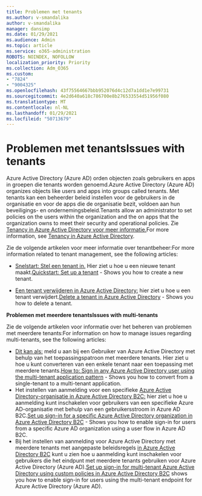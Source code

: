 ```yaml
---
title: Problemen met tenants
ms.author: v-smandalika
author: v-smandalika
manager: dansimp
ms.date: 01/29/2021
ms.audience: Admin
ms.topic: article
ms.service: o365-administration
ROBOTS: NOINDEX, NOFOLLOW
localization_priority: Priority
ms.collection: Adm_O365
ms.custom:
- "7824"
- "9004325"
ms.openlocfilehash: 43f75564667bbb952076d4c12d7a1dd1e7e99731
ms.sourcegitcommit: 4e2d640a618c786700e8b276533554d51956f080
ms.translationtype: MT
ms.contentlocale: nl-NL
ms.lasthandoff: 01/29/2021
ms.locfileid: "50713679"
---
```

# <a name="issues-with-tenants"></a><span data-ttu-id="e9694-102">Problemen met tenants</span><span class="sxs-lookup"><span data-stu-id="e9694-102">Issues with tenants</span></span>

<span data-ttu-id="e9694-103">Azure Active Directory (Azure AD) orden objecten zoals gebruikers en apps in groepen die tenants worden genoemd.</span><span class="sxs-lookup"><span data-stu-id="e9694-103">Azure Active Directory (Azure AD) organizes objects like users and apps into groups called tenants.</span></span> <span data-ttu-id="e9694-104">Met tenants kan een beheerder beleid instellen voor de gebruikers in de organisatie en voor de apps die de organisatie bezit, voldoen aan hun beveiligings- en ondernemingsbeleid.</span><span class="sxs-lookup"><span data-stu-id="e9694-104">Tenants allow an administrator to set policies on the users within the organization and the on apps that the organization owns to meet their security and operational policies.</span></span> <span data-ttu-id="e9694-105">Zie [Tenancy in Azure Active Directory voor meer informatie.](https://docs.microsoft.com/azure/active-directory/develop/single-and-multi-tenant-apps)</span><span class="sxs-lookup"><span data-stu-id="e9694-105">For more information, see [Tenancy in Azure Active Directory](https://docs.microsoft.com/azure/active-directory/develop/single-and-multi-tenant-apps).</span></span>

<span data-ttu-id="e9694-106">Zie de volgende artikelen voor meer informatie over tenantbeheer:</span><span class="sxs-lookup"><span data-stu-id="e9694-106">For more information related to tenant management, see the following articles:</span></span>

- <span data-ttu-id="e9694-107">[Snelstart: Stel een tenant in.](https://docs.microsoft.com/azure/active-directory/develop/quickstart-create-new-tenant) Hier ziet u hoe u een nieuwe tenant maakt.</span><span class="sxs-lookup"><span data-stu-id="e9694-107">[Quickstart: Set up a tenant](https://docs.microsoft.com/azure/active-directory/develop/quickstart-create-new-tenant) - Shows you how to create a new tenant.</span></span>

- <span data-ttu-id="e9694-108">[Een tenant verwijderen in Azure Active Directory:](https://docs.microsoft.com/azure/active-directory/enterprise-users/directory-delete-howto) hier ziet u hoe u een tenant verwijdert.</span><span class="sxs-lookup"><span data-stu-id="e9694-108">[Delete a tenant in Azure Active Directory](https://docs.microsoft.com/azure/active-directory/enterprise-users/directory-delete-howto) - Shows you how to delete a tenant.</span></span>

<span data-ttu-id="e9694-109">**Problemen met meerdere tenants**</span><span class="sxs-lookup"><span data-stu-id="e9694-109">**Issues with multi-tenants**</span></span>

<span data-ttu-id="e9694-110">Zie de volgende artikelen voor informatie over het beheren van problemen met meerdere tenants:</span><span class="sxs-lookup"><span data-stu-id="e9694-110">For information on how to manage issues regarding multi-tenants, see the following articles:</span></span>

- <span data-ttu-id="e9694-111">[Dit kan als:](https://docs.microsoft.com/azure/active-directory/develop/howto-convert-app-to-be-multi-tenant) meld u aan bij een Gebruiker van Azure Active Directory met behulp van het toepassingspatroon met meerdere tenants. Hier ziet u hoe u kunt converteren van een enkele tenant naar een toepassing met meerdere tenants.</span><span class="sxs-lookup"><span data-stu-id="e9694-111">[How to: Sign in any Azure Active Directory user using the multi-tenant application pattern](https://docs.microsoft.com/azure/active-directory/develop/howto-convert-app-to-be-multi-tenant) - Shows you how to convert from a single-tenant to a multi-tenant application.</span></span>
- <span data-ttu-id="e9694-112">Het instellen van aanmelding voor een specifieke [Azure Active Directory-organisatie in Azure Active Directory B2C:](https://docs.microsoft.com/azure/active-directory-b2c/identity-provider-azure-ad-single-tenant?pivots=b2c-user-flow) hier ziet u hoe u aanmelding kunt inschakelen voor gebruikers van een specifieke Azure AD-organisatie met behulp van een gebruikersstroom in Azure AD B2C.</span><span class="sxs-lookup"><span data-stu-id="e9694-112">[Set up sign-in for a specific Azure Active Directory organization in Azure Active Directory B2C](https://docs.microsoft.com/azure/active-directory-b2c/identity-provider-azure-ad-single-tenant?pivots=b2c-user-flow) - Shows you how to enable sign-in for users from a specific Azure AD organization using a user flow in Azure AD B2C.</span></span>
- <span data-ttu-id="e9694-113">Bij het instellen van aanmelding voor Azure Active Directory met meerdere tenants met aangepaste beleidsregels [in Azure Active Directory B2C](https://docs.microsoft.com/azure/active-directory-b2c/identity-provider-azure-ad-multi-tenant?pivots=b2c-custom-policy) kunt u zien hoe u aanmelding kunt inschakelen voor gebruikers die het eindpunt met meerdere tenants gebruiken voor Azure Active Directory (Azure AD).</span><span class="sxs-lookup"><span data-stu-id="e9694-113">[Set up sign-in for multi-tenant Azure Active Directory using custom policies in Azure Active Directory B2C](https://docs.microsoft.com/azure/active-directory-b2c/identity-provider-azure-ad-multi-tenant?pivots=b2c-custom-policy)  shows you how to enable sign-in for users using the multi-tenant endpoint for Azure Active Directory (Azure AD).</span></span>






